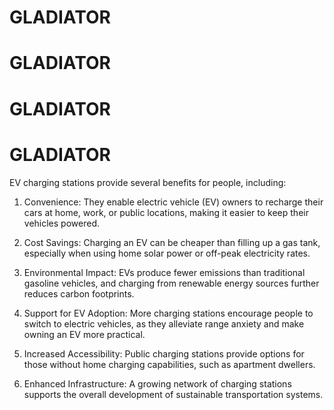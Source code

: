 ﻿# GLADIATOR
# GLADIATOR
# GLADIATOR
# GLADIATOR
EV charging stations provide several benefits for people, including:

1) Convenience: They enable electric vehicle (EV) owners to recharge their cars at home, work, or public locations, making it easier to keep their vehicles powered.

2) Cost Savings: Charging an EV can be cheaper than filling up a gas tank, especially when using home solar power or off-peak electricity rates.

3) Environmental Impact: EVs produce fewer emissions than traditional gasoline vehicles, and charging from renewable energy sources further reduces carbon footprints.

4) Support for EV Adoption: More charging stations encourage people to switch to electric vehicles, as they alleviate range anxiety and make owning an EV more practical.

5) Increased Accessibility: Public charging stations provide options for those without home charging capabilities, such as apartment dwellers.

6) Enhanced Infrastructure: A growing network of charging stations supports the overall development of sustainable transportation systems.


